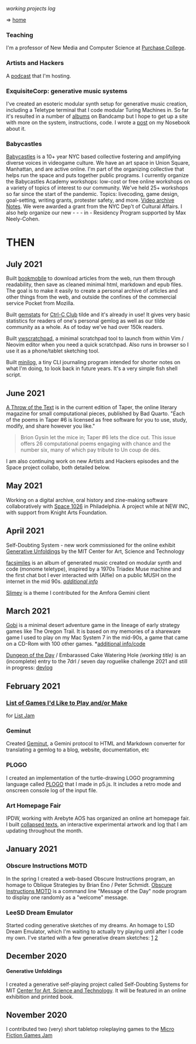 
*working projects log* 

=> [home](..)

### Teaching

I'm a professor of New Media and Computer Science at [Purchase College](https://www.purchase.edu/live/profiles/2060-lee-tusman).

### Artists and Hackers

A [podcast](https://www.artistsandhackers.org) that I'm hosting.

### ExquisiteCorp: generative music systems

I've created an esoteric modular synth setup for generative music creation, including a Teletype terminal that I code modular Turing Machines in. So far it's resulted in a number of [albums](https://exquisitecorp.bandcamp.com/) on Bandcamp but I hope to get up a site with more on the system, instructions, code. I wrote a [post](https://leetusman.com/nosebook/programing-patching) on my Nosebook about it.

### Babycastles 

[Babycastles](https://www.babycastles.com) is a 10+ year NYC based collective fostering and amplifying diverse voices in videogame culture. We have an art space in Union Square, Manhattan, and are active online. I'm part of the organizing collective that helps run the space and puts together public programs. I currently organize the Babycastles Academy workshops: low-cost or free online workshops on a variety of topics of interest to our community. We've held 25+ workshops so far since the start of the pandemic. Topics: livecoding, game design, goal-setting, writing grants, protester safety, and more.  [Video archive](https://www.youtube.com/playlist?list=PLJzpMnmDTJIUBNOpzI5qdPJ1cXhITBSq-) [Notes](https://github.com/babycastles/Babycastles-Academy). We were awarded a grant from the NYC Dep't of Cultural Affairs. I also help organize our new - - - in - Residency Program supported by Max Neely-Cohen.

# THEN

## July 2021

Built [bookmobile](https://tildegit.org/exquisitecorp/bookmobile) to download articles from the web, run them through readability, then save as cleaned minimal html, markdown and epub files. The goal is to make it easily to create a personal archive of articles and other things from the web, and outside the confines of the commercial service Pocket from Mozilla.

Built [gemstats](https://tildegit.org/exquisitecorp/gemstats) for [Ctrl-C Club](https://ctrl-c.club/) tilde and it's already in use! It gives very basic statistics for readers of one's personal gemlog as well as our tilde community as a whole. As of today we've had over 150k readers.

Built [vwscratchpad](https://tildegit.org/exquisitecorp/vwscratchpad), a minimal scratchpad tool to launch from within Vim / Neovim editor when you need a quick scratchpad. Also runs in browser so I use it as a phone/tablet sketching tool.

Built [minilog](https://tildegit.org/exquisitecorp/minilog), a tiny CLI journaling program intended for shorter notes on what I'm doing, to look back in future years. It's a very simple fish shell script.

## June 2021

[A Throw of the Text](https://taper.badquar.to/6/throw_of_the_text.html) is in the current edition of Taper, the online literary magazine for small computational pieces, published by Bad Quarto. "Each of the poems in Taper #6 is licensed as free software for you to use, study, modify, and share however you like."

> Brion Gysin let the mice in; Taper #6 lets the dice out. This issue offers 26 computational poems engaging with chance and the number six, many of which pay tribute to Un coup de dés.

I am also continuing work on new Artists and Hackers episodes and the Space project collabo, both detailed below.

## May 2021

Working on a digital archive, oral history and zine-making software collaboratively with [Space 1026](https://space1026.com/) in Philadelphia. A project while at NEW INC, with support from Knight Arts Foundation.

## April 2021

Self-Doubting System - new work commissioned for the online exhibit [Generative Unfoldings](https://generative-unfoldings.mit.edu/) by the MIT Center for Art, Science and Technology

[facsimiles](https://exquisitecorp.bandcamp.com/album/facsimiles) is an album of generated music created on modular synth and code (monome teletype), inspired by a 1970s Triadex Muse machine and the first chat bot I ever interacted with (Alfie) on a public MUSH on the internet in the mid 90s. *[additional info](https://leetusman.com/algoraves/2021-04-15-triadex-muse.html)*

[Slimey](https://github.com/makeworld-the-better-one/amfora/blob/master/contrib/themes/README.md) is a theme I contributed for the Amfora Gemini client

## March 2021

[Gobi](https://notapipe.itch.io/gobi) is a minimal desert adventure game in the lineage of early strategy games like The Oregon Trail. It is based on my memories of a shareware game I used to play on my Mac System 7 in the mid-90s, a game that came on a CD-Rom with 100 other games. *[additional info/code](https://tildegit.org/exquisitecorp/gobi)

[Dungeon of the Day](https://tildegit.org/exquisitecorp/dungeon-of-the-day) / Embarassed Cake Watering Hole *(working title)* is an (incomplete) entry to the 7drl / seven day roguelike challenge 2021 and still in progress: [devlog](https://tildegit.org/exquisitecorp/dungeon-of-the-day)

## February 2021

### [List of Games I'd Like to Play and/or Make](https://notapipe.itch.io/games-id-like-to-play-andor-make)  

for [List Jam](https://itch.io/jam/list-jam)

### Geminut

Created [Geminut](https://tildegit.org/exquisitecorp), a Gemini protocol to HTML and Markdown converter for translating a gemlog to a blog, website, documentation, etc

### PLOGO

I created an implementation of the turtle-drawing LOGO programming language called [PLOGO](https://tildegit.org/exquisitecorp/PLOGO) that I made in p5.js. It includes a retro mode and onscreen console log of the input file.

### Art Homepage Fair

IPDW, working with Arebyte AOS has organized an online art homepage fair. I built [collapsed texts](https://arthomepagefair.net/~lee/), an interactive experimental artwork and log that I am updating throughout the month.

## January 2021

### Obscure Instructions MOTD

In the spring I created a web-based Obscure Instructions program, an homage to Oblique Strategies by Brian Eno / Peter Schmidt. [Obscure Instructions MOTD](https://tildegit.org/exquisitecorp/obscure-instructions-motd) is a command line "Message of the Day" node program to display one randomly as a "welcome" message.

### LeeSD Dream Emulator

Started coding generative sketches of my dreams. An homage to LSD Dream Emulator, which I'm waiting to actually try playing until after I code my own. I've started with a few generative dream sketches: [1](https://leetusman.com/everyday/161/) [2](https://leetusman.com/everyday/163/)

## December 2020

#### Generative Unfoldings

I created a generative self-playing project called Self-Doubting Systems for MIT [Center for Art, Science and Technology](https://arts.mit.edu/cast/). It will be featured in an online exhibition and printed book.

## November 2020

I contributed two (very) short tabletop roleplaying games to the [Micro Fiction Games Jam](https://microfictiongames.neocities.org/2020/)
